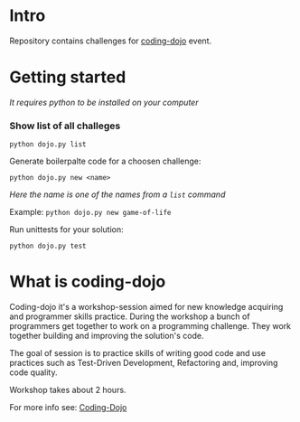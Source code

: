 # Intro
Repository contains challenges for [coding-dojo](http://codingdojo.org/WhatIsCodingDojo/) event.

# Getting started
_It requires python to be installed on your computer_

### Show list of all challeges
```
python dojo.py list
```

Generate boilerpalte code for a choosen challenge:
```
python dojo.py new <name>
```

_Here the name is one of the names from a `list` command_

Example: `python dojo.py new game-of-life`


Run unittests for your solution:
```
python dojo.py test
```

# What is coding-dojo

Coding-dojo it's a workshop-session aimed for new knowledge acquiring and programmer skills practice.
During the workshop a bunch of programmers get together to work on a programming challenge. They work together building and improving the solution's code.

The goal of session is to practice skills of writing good code and use practices such as Test-Driven Development, Refactoring and, improving code quality.

Workshop takes about 2 hours.

For more info see: [Coding-Dojo](http://codingdojo.org/WhatIsCodingDojo/)
